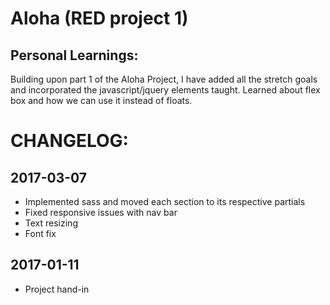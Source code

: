 # Aloha (RED project 1)

## Personal Learnings:
Building upon part 1 of the Aloha Project, I have added all the stretch goals and incorporated the javascript/jquery elements taught. Learned about flex box and how we can use it instead of floats.


# CHANGELOG:

## 2017-03-07
* Implemented sass and moved each section to its respective partials
* Fixed responsive issues with nav bar
* Text resizing
* Font fix

## 2017-01-11
* Project hand-in